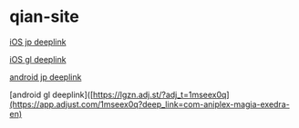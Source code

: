 # qian-site



[iOS jp deeplink](https://hqsj.adj.st/?adj_t=1manxkag)




[iOS gl deeplink](https://lgzn.adj.st/?adj_t=1mseex0q)



[android jp deeplink](https://app.adjust.com/1manxkag?deep_link=com-aniplex-magia-exedra-jp)




[android gl deeplink]([https://lgzn.adj.st/?adj_t=1mseex0q](https://app.adjust.com/1mseex0q?deep_link=com-aniplex-magia-exedra-en)



